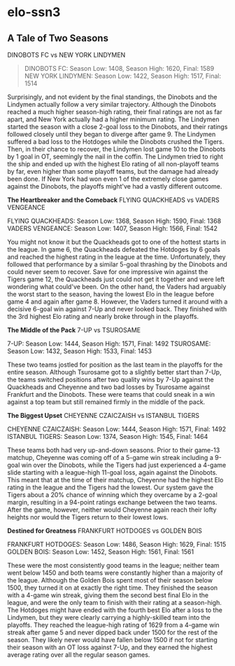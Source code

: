 # elo-ssn3

## A Tale of Two Seasons
DINOBOTS FC vs NEW YORK LINDYMEN
> DINOBOTS FC: Season Low: 1408, Season High: 1620, Final: 1589  
> NEW YORK LINDYMEN: Season Low: 1422, Season High: 1517, Final: 1514

Surprisingly, and not evident by the final standings, the Dinobots and the Lindymen actually follow a very similar trajectory. Although the Dinobots reached a much higher season-high rating, their final ratings are not as far apart, and New York actually had a higher minimum rating. The Lindymen started the season with a close 2-goal loss to the Dinobots, and their ratings followed closely until they began to diverge after game 9. The Lindymen suffered a bad loss to the Hotdoges while the Dinobots crushed the Tigers. Then, in their chance to recover, the Lindymen lost game 10 to the Dinobots by 1 goal in OT, seemingly the nail in the coffin. The Lindymen tried to right the ship and ended up with the highest Elo rating of all non-playoff teams by far, even higher than some playoff teams, but the damage had already been done. If New York had won even 1 of the extremely close games against the Dinobots, the playoffs might've had a vastly different outcome.

__The Heartbreaker and the Comeback__
FLYING QUACKHEADS vs VADERS VENGEANCE

FLYING QUACKHEADS: Season Low: 1368, Season High: 1590, Final: 1368
VADERS VENGEANCE: Season Low: 1407, Season High: 1566, Final: 1542

You might not know it but the Quackheads got to one of the hottest starts in the league. In game 6, the Quackheads defeated the Hotdoges by 6 goals and reached the highest rating in the league at the time. Unfortunately, they followed that performance by a similar 5-goal thrashing by the Dinobots and could never seem to recover. Save for one impressive win against the Tigers game 12, the Quackheads just could not get it together and were left wondering what could've been. On the other hand, the Vaders had arguably the worst start to the season, having the lowest Elo in the league before game 4 and again after game 8. However, the Vaders turned it around with a decisive 6-goal win against 7-Up and never looked back. They finished with the 3rd highest Elo rating and nearly broke through in the playoffs.

__The Middle of the Pack__
7-UP vs TSUROSAME

7-UP: Season Low: 1444, Season High: 1571, Final: 1492
TSUROSAME: Season Low: 1432, Season High: 1533, Final: 1453

These two teams jostled for position as the last team in the playoffs for the entire season. Although Tsurosame got to a slightly better start than 7-Up, the teams switched positions after two quality wins by 7-Up against the Quackheads and Cheyenne and two bad losses by Tsurosame against Frankfurt and the Dinobots. These were teams that could sneak in a win against a top team but still remained firmly in the middle of the pack.

__The Biggest Upset__
CHEYENNE CZAICZAISH vs ISTANBUL TIGERS

CHEYENNE CZAICZAISH: Season Low: 1444, Season High: 1571, Final: 1492
ISTANBUL TIGERS: Season Low: 1374, Season High: 1545, Final: 1464

These teams both had very up-and-down seasons. Prior to their game-13 matchup, Cheyenne was coming off of a 5-game win streak including a 9-goal win over the Dinobots, while the Tigers had just experienced a 4-game slide starting with a league-high 11-goal loss, again against the Dinobots. This meant that at the time of their matchup, Cheyenne had the highest Elo rating in the league and the Tigers had the lowest. Our system gave the Tigers about a 20% chance of winning which they overcame by a 2-goal margin, resulting in a 94-point ratings exchange between the two teams. After the game, however, neither would Cheyenne again reach their lofty heights nor would the Tigers return to their lowest lows.

__Destined for Greatness__
FRANKFURT HOTDOGES vs GOLDEN BOIS

FRANKFURT HOTDOGES: Season Low: 1486, Season High: 1629, Final: 1515
GOLDEN BOIS: Season Low: 1452, Season High: 1561, Final: 1561

These were the most consistently good teams in the league; neither team went below 1450 and both teams were constantly higher than a majority of the league. Although the Golden Bois spent most of their season below 1500, they turned it on at exactly the right time. They finished the season with a 4-game win streak, giving them the second best final Elo in the league, and were the only team to finish with their rating at a season-high. The Hotdoges might have ended with the fourth best Elo after a loss to the Lindymen, but they were clearly carrying a highly-skilled team into the playoffs. They reached the league-high rating of 1629 from a 4-game win streak after game 5 and never dipped back under 1500 for the rest of the season. They likely never would have fallen below 1500 if not for starting their season with an OT loss against 7-Up, and they earned the highest average rating over all the regular season games.
